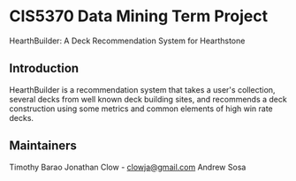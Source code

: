 # CIS5370 Data Mining Term Project

HearthBuilder: A Deck Recommendation System for Hearthstone

## Introduction

HearthBuilder is a recommendation system that takes a user's collection, several decks from well known deck building sites, and recommends a deck construction using some metrics and common elements of high win rate decks.

## Maintainers
Timothy Barao
Jonathan Clow - clowja@gmail.com
Andrew Sosa
